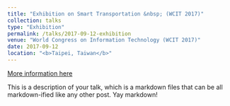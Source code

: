 ```yaml
---
title: "Exhibition on Smart Transportation &nbsp; (WCIT 2017)"
collection: talks
type: "Exhibition"
permalink: /talks/2017-09-12-exhibition
venue: "World Congress on Information Technology (WCIT 2017)"
date: 2017-09-12
location: "<b>Taipei, Taiwan</b>"
---
```


[More information here](https://www.roc-taiwan.org/cayyz_en/post/5636.html)

This is a description of your talk, which is a markdown files that can be all markdown-ified like any other post. Yay markdown!
